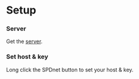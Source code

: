 # Setup
### Server

Get the [server](https://github.com/saqfish/spd-server). 

### Set host & key
Long click the SPDnet button to set your host & key.
